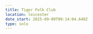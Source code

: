 ```yaml
---
title: Tiger Folk Club
location: leicester
date_start: 2025-09-09T09:14:04.640Z
type: solo
---
```



